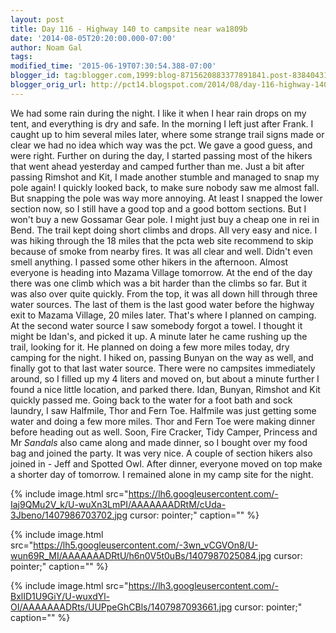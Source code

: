 ```yaml
---
layout: post
title: Day 116 - Highway 140 to campsite near wa1809b
date: '2014-08-05T20:20:00.000-07:00'
author: Noam Gal
tags:
modified_time: '2015-06-19T07:30:54.388-07:00'
blogger_id: tag:blogger.com,1999:blog-8715620883377891841.post-8384043183203043993
blogger_orig_url: http://pct14.blogspot.com/2014/08/day-116-highway-140-to-campsite-near.html
---
```


 We had some rain during the night. I like it when I hear rain drops on my tent, and everything is dry and
 safe.
 In the morning I left just after Frank. I caught up to him several miles later, where some strange trail
 signs made or clear we had no idea which way was the pct. We gave a good guess, and were right.
 Further on
 during the day, I started passing most of the hikers that went ahead yesterday and camped further than me.
 Just
 a bit after passing Rimshot and Kit, I made another stumble and managed to snap my pole again! I quickly looked
 back, to make sure nobody saw me almost fall. But snapping the pole was way more annoying. At least I snapped the
 lower section now, so I still have a good top and a good bottom sections. But I won't buy a new Gossamar Gear pole.
 I might just buy a cheap one in rei in Bend.
 The trail kept doing short climbs and drops. All very easy and
 nice. I was hiking through the 18 miles that the pcta web site recommend to skip because of smoke from nearby fires.
 It was all clear and well. Didn't even smell anything.
 I passed some other hikers in the afternoon. Almost
 everyone is heading into Mazama Village tomorrow.
 At the end of the day there was one climb which was a bit
 harder than the climbs so far. But it was also over quite quickly. From the top, it was all down hill through three
 water sources. The last of them is the last good water before the highway exit to Mazama Village, 20 miles later.
 That's where I planned on camping.
 At the second water source I saw somebody forgot a towel. I thought it might
 be Idan's, and picked it up. A minute later he came rushing up the trail, looking for it. He planned on doing a few
 more miles today, dry camping for the night.
 I hiked on, passing Bunyan on the way as well, and finally got to
 that last water source. There were no campsites immediately around, so I filled up my 4 liters and moved on, but
 about a minute further I found a nice little location, and parked there. Idan, Bunyan, Rimshot and Kit quickly
 passed me.
 Going back to the water for a foot bath and sock laundry, I saw Halfmile, Thor and Fern Toe.
 Halfmile was just getting some water and doing a few more miles. Thor and Fern Toe were making dinner before heading
 out as well.
 Soon, Fire Cracker, Tidy Camper, Princess and Mr _Sandals_ also came along and made dinner,
 so I bought over my food bag and joined the party. It was very nice. A couple of section hikers also joined in -
 Jeff and Spotted Owl.
 After dinner, everyone moved on top make a shorter day of tomorrow. I remained alone in
 my camp site for the night.


{% include image.html src="https://lh6.googleusercontent.com/-Iaj9QMu2V_k/U-wuXn3LmPI/AAAAAAADRtM/cUda-3Jbeno/1407986703702.jpg cursor: pointer;" caption="" %}


{% include image.html src="https://lh5.googleusercontent.com/-3wn_vCGVOn8/U-wun69R_MI/AAAAAAADRtU/h6n0V5t0uBs/1407987025084.jpg cursor: pointer;" caption="" %}


{% include image.html src="https://lh3.googleusercontent.com/-BxlID1U9GiY/U-wuxdYl-OI/AAAAAAADRts/UUPpeGhCBls/1407987093661.jpg cursor: pointer;" caption="" %}

